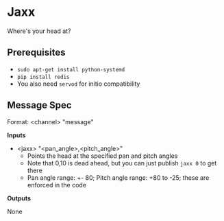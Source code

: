 # Jaxx

Where's your head at?

## Prerequisites

- `sudo apt-get install python-systemd`
- `pip install redis`
- You also need `servod` for initio compatibility

## Message Spec

Format: \<channel> "message"

**Inputs**

* \<jaxx> "\<pan_angle>,\<pitch_angle>"
  * Points the head at the specified pan and pitch angles
  * Note that 0,10 is dead ahead, but you can just publish `jaxx 0` to get there
  * Pan angle range: +- 80; Pitch angle range: +80 to -25; these are enforced in the code

**Outputs**

None